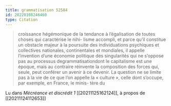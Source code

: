 ```yaml
---
title: grammatisation 52584
id: 20220108246460
type: Citation
---
```


> croissance hégémonique de la tendance à l’égalisation de toutes choses qui caractérise le nihi- lisme accompli, et parce qu’il constitue un obstacle majeur à la poursuite des individuations psychiques et collectives nationales, continentales et mondiales, il appelle l’invention d’une économie politique des singularités qui ne s’oppose pas au processus degrammatisationdont le capitalisme est une époque, mais au contraire réinvente la composition des forces qui, seule, peut conférer un avenir à ce devenir. La question ne se limite pas à la vie de ce que l’on appelle la « culture », celle dont s’occupe, par exemple, en France, le minis- tère du

Lu dans *Mécréance et discrédit 1* [[20211125162124]], à propos de [[20211124112653]]